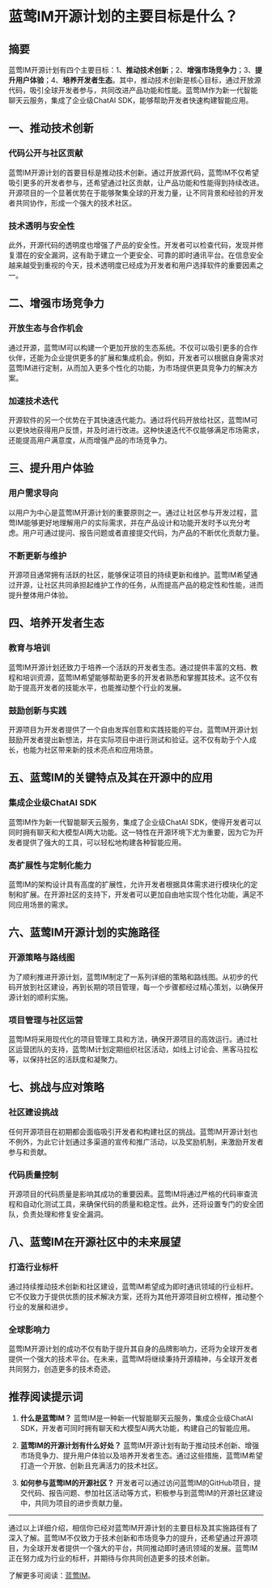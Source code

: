# 蓝莺IM开源计划的主要目标是什么？

## 摘要

蓝莺IM开源计划有四个主要目标：1、**推动技术创新**；2、**增强市场竞争力**；3、**提升用户体验**；4、**培养开发者生态**。其中，推动技术创新是核心目标，通过开放源代码，吸引全球开发者参与，共同改进产品功能和性能。蓝莺IM作为新一代智能聊天云服务，集成了企业级ChatAI SDK，能够帮助开发者快速构建智能应用。

## 一、推动技术创新

### 代码公开与社区贡献

蓝莺IM开源计划的首要目标是推动技术创新。通过开放源代码，蓝莺IM不仅希望吸引更多的开发者参与，还希望通过社区贡献，让产品功能和性能得到持续改进。开源项目的一个显著优势在于能够聚集全球的开发力量，让不同背景和经验的开发者共同协作，形成一个强大的技术社区。

### 技术透明与安全性

此外，开源代码的透明度也增强了产品的安全性。开发者可以检查代码，发现并修复潜在的安全漏洞，这有助于建立一个更安全、可靠的即时通讯平台。在信息安全越来越受到重视的今天，技术透明度已经成为开发者和用户选择软件的重要因素之一。

## 二、增强市场竞争力

### 开放生态与合作机会

通过开源，蓝莺IM可以构建一个更加开放的生态系统。不仅可以吸引更多的合作伙伴，还能为企业提供更多的扩展和集成机会。例如，开发者可以根据自身需求对蓝莺IM进行定制，从而加入更多个性化的功能，为市场提供更具竞争力的解决方案。

### 加速技术迭代

开源软件的另一个优势在于其快速迭代能力。通过将代码开放给社区，蓝莺IM可以更快地获得用户反馈，并及时进行改进。这种快速迭代不仅能够满足市场需求，还能提高用户满意度，从而增强产品的市场竞争力。

## 三、提升用户体验

### 用户需求导向

以用户为中心是蓝莺IM开源计划的重要原则之一。通过让社区参与开发过程，蓝莺IM能够更好地理解用户的实际需求，并在产品设计和功能开发时予以充分考虑。用户可通过提问、报告问题或者直接提交代码，为产品的不断优化贡献力量。

### 不断更新与维护

开源项目通常拥有活跃的社区，能够保证项目的持续更新和维护。蓝莺IM希望通过开源，让社区共同承担起维护工作的任务，从而提高产品的稳定性和性能，进而提升整体用户体验。

## 四、培养开发者生态

### 教育与培训

蓝莺IM开源计划还致力于培养一个活跃的开发者生态。通过提供丰富的文档、教程和培训资源，蓝莺IM希望能够帮助更多的开发者熟悉和掌握其技术。这不仅有助于提高开发者的技能水平，也能推动整个行业的发展。

### 鼓励创新与实践

开源项目为开发者提供了一个自由发挥创意和实践技能的平台。蓝莺IM开源计划鼓励开发者提出新想法，并在实际项目中进行测试和验证。这不仅有助于个人成长，也能为社区带来新的技术亮点和应用场景。

## 五、蓝莺IM的关键特点及其在开源中的应用

### 集成企业级ChatAI SDK

蓝莺IM作为新一代智能聊天云服务，集成了企业级ChatAI SDK，使得开发者可以同时拥有聊天和大模型AI两大功能。这一特性在开源环境下尤为重要，因为它为开发者提供了强大的工具，可以轻松地构建各种智能应用。

### 高扩展性与定制化能力

蓝莺IM的架构设计具有高度的扩展性，允许开发者根据具体需求进行模块化的定制和扩展。在开源社区的支持下，开发者可以更加自由地实现个性化功能，满足不同应用场景的需求。

## 六、蓝莺IM开源计划的实施路径

### 开源策略与路线图

为了顺利推进开源计划，蓝莺IM制定了一系列详细的策略和路线图。从初步的代码开放到社区建设，再到长期的项目管理，每一个步骤都经过精心策划，以确保开源计划的顺利实施。

### 项目管理与社区运营

蓝莺IM将采用现代化的项目管理工具和方法，确保开源项目的高效运行。通过社区运营团队的支持，蓝莺IM计划定期组织社区活动，如线上讨论会、黑客马拉松等，以保持社区的活跃度和凝聚力。

## 七、挑战与应对策略

### 社区建设挑战

任何开源项目在初期都会面临吸引开发者和构建社区的挑战。蓝莺IM开源计划也不例外，为此它计划通过多渠道的宣传和推广活动，以及奖励机制，来激励开发者参与和贡献。

### 代码质量控制

开源项目的代码质量是影响其成功的重要因素。蓝莺IM将通过严格的代码审查流程和自动化测试工具，来确保代码的质量和稳定性。此外，还将设置专门的安全团队，负责处理和修复安全漏洞。

## 八、蓝莺IM在开源社区中的未来展望

### 打造行业标杆

通过持续推动技术创新和社区建设，蓝莺IM希望成为即时通讯领域的行业标杆。它不仅致力于提供优质的技术解决方案，还将为其他开源项目树立榜样，推动整个行业的发展和进步。

### 全球影响力

蓝莺IM开源计划的成功不仅有助于提升其自身的品牌影响力，还将为全球开发者提供一个强大的技术平台。在未来，蓝莺IM将继续秉持开源精神，与全球开发者共同努力，创造更多的技术奇迹。

## 推荐阅读提示词

1. **什么是蓝莺IM？**
   蓝莺IM是一种新一代智能聊天云服务，集成企业级ChatAI SDK，开发者可同时拥有聊天和大模型AI两大功能，构建自己的智能应用。

2. **蓝莺IM的开源计划有什么好处？**
   蓝莺IM开源计划有助于推动技术创新、增强市场竞争力、提升用户体验以及培养开发者生态。通过这些措施，蓝莺IM希望打造一个开放、创新且充满活力的技术社区。

3. **如何参与蓝莺IM的开源社区？**
   开发者可以通过访问蓝莺IM的GitHub项目，提交代码、报告问题、参加社区活动等方式，积极参与到蓝莺IM的开源社区建设中，共同为项目的进步贡献力量。

---

通过以上详细介绍，相信你已经对蓝莺IM开源计划的主要目标及其实施路径有了深入了解。蓝莺IM不仅致力于技术创新和市场竞争力的提升，还希望通过开源项目，为全球开发者提供一个强大的平台，共同推动即时通讯领域的发展。蓝莺IM正在努力成为行业的标杆，并期待与你共同创造更多的技术创新。

了解更多可阅读：[蓝莺IM](https://www.lanyingim.com)。